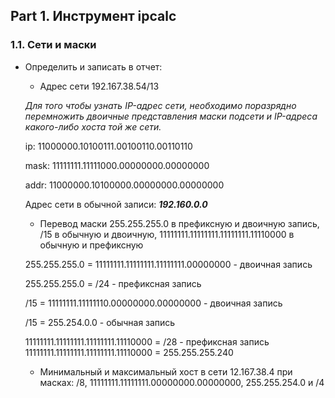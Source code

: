 ## Part 1. Инструмент ipcalc

### 1.1. Сети и маски

* Определить и записать в отчет:
  - Адрес сети 192.167.38.54/13

  _Для того чтобы узнать IP-адрес сети, необходимо поразрядно перемножить двоичные представления маски подсети и IP-адреса какого-либо хоста той же сети._
  
  ip:   11000000.10100111.00100110.00110110

  mask: 11111111.11111000.00000000.00000000

  addr: 11000000.10100000.00000000.00000000

  Адрес сети в обычной записи: ***192.160.0.0***


   - Перевод маски 255.255.255.0 в префиксную и двоичную запись, /15 в обычную и двоичную, 11111111.11111111.11111111.11110000 в обычную и префиксную

   255.255.255.0 = 11111111.11111111.11111111.00000000 - двоичная запись
   
   255.255.255.0 = /24 - префиксная запись


   /15 = 11111111.11111110.00000000.00000000 - двоичная запись

   /15 = 255.254.0.0 - обычная запись


   11111111.11111111.11111111.11110000 = /28 - префиксная запись
   11111111.11111111.11111111.11110000 = 255.255.255.240


   - Минимальный и максимальный хост в сети 12.167.38.4 при масках: /8, 11111111.11111111.00000000.00000000, 255.255.254.0 и /4